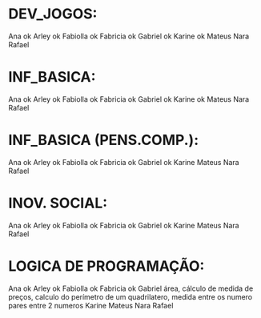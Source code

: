 # DEV_JOGOS:
Ana ok
Arley ok
Fabiolla ok
Fabricia ok
Gabriel ok
Karine ok
Mateus
Nara
Rafael
# INF_BASICA:
Ana ok
Arley ok
Fabiolla ok
Fabricia ok
Gabriel ok
Karine ok
Mateus
Nara
Rafael
# INF_BASICA (PENS.COMP.):
Ana ok
Arley  ok
Fabiolla ok
Fabricia ok
Gabriel ok
Karine
Mateus
Nara
Rafael
# INOV. SOCIAL:
Ana ok
Arley ok
Fabiolla ok
Fabricia ok
Gabriel ok
Karine
Mateus
Nara
Rafael
# LOGICA DE PROGRAMAÇÃO:
Ana ok
Arley ok
Fabiolla ok
Fabricia ok
Gabriel área, cálculo de medida de preços, calculo do perímetro de um quadrilatero, medida entre os numero pares entre 2 numeros
Karine
Mateus
Nara
Rafael